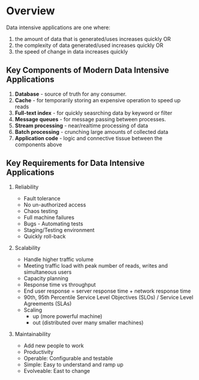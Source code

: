 # Overview

Data intensive applications are one where:
1. the amount of data that is generated/uses increases quickly OR
2. the complexity of data generated/used increases quickly OR
3. the speed of change in data increases quickly

## Key Components of Modern Data Intensive Applications
1. **Database** - source of truth for any consumer.
2. **Cache** - for temporarily storing an expensive operation to speed up reads
3. **Full-text index** - for quickly seasrching data by keyword or filter
4. **Message queues** - for message passing between processes.
5. **Stream processing** - near/realtime processing of data
6. **Batch processing** - crunching large amounts of collected data
7. **Application code** - logic and connective tissue between the components above

## Key Requirements for Data Intensive Applications
1. Reliability

    - Fault tolerance
    - No un-authorized access
    - Chaos testing
    - Full machine failures
    - Bugs - Automating tests
    - Staging/Testing environment
    - Quickly roll-back

2. Scalability

    - Handle higher traffic volume
    - Meeting traffic load with peak number of reads, writes and simultaneous users
    - Capacity planning
    - Response time vs throughput
    - End user response = server response time + network response time
    - 90th, 95th Percentile Service Level Objectives (SLOs) / Service Level Agreements (SLAs)
    - Scaling
      - up (more powerful machine)
      - out (distributed over many smaller machines)

3. Maintainability

    - Add new people to work
    - Productivity
    - Operable: Configurable and testable
    - Simple: Easy to understand and ramp up
    - Evolveable: East to change